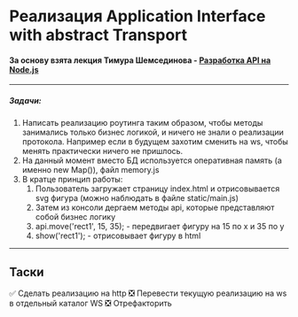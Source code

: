 # Реализация Application Interface with abstract Transport
#### За основу взята лекция Тимура Шемсединова - [Разработка API на Node.js](https://www.youtube.com/watch?v=-az912XBCu8)
____
##### Задачи:
1. Написать реализацию роутинга таким образом, чтобы методы занимались только бизнес логикой, и ничего не знали о реализации протокола. Например если в будущем захотим сменить на ws, чтобы менять практически ничего не пришлось.
2. На данный момент вместо БД используется оперативная память (а именно new Map()), файл memory.js
3. В кратце принцип работы:
    1. Пользователь загружает страницу index.html и отрисовывается svg фигура (можно наблюдать в файле static/main.js)
    2. Затем из консоли дергаем методы api, которые представляют собой бизнес логику
    3. api.move('rect1', 15, 35); - передвигает фигуру на 15 по x и 35 по y
    4. show('rect1'); - отрисовывает фигуру в html

____
## Таски
:white_check_mark: Сделать реализацию на http
:negative_squared_cross_mark: Перевести текущую реализацию на ws в отдельный каталог WS
:negative_squared_cross_mark: Отрефакторить
